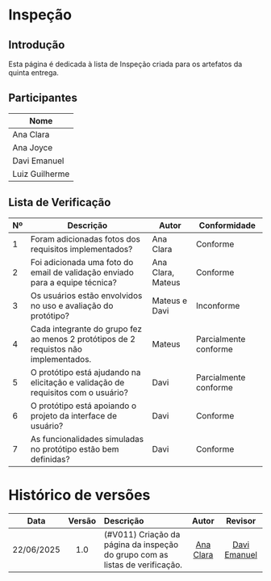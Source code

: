 # Inspeção

## Introdução

Esta página é dedicada à lista de Inspeção criada para os artefatos da quinta entrega.

## Participantes

| Nome             |
|------------------|
| Ana Clara        |
| Ana Joyce        |
| Davi Emanuel     |
| Luiz Guilherme   |

## Lista de Verificação

| Nº  | Descrição                                                                                                                                                                                                                      | Autor                  | Conformidade               |
|-----|--------------------------------------------------------------------------------------------------------------------------------------------------------------------------------------------------------------------------------|------------------------|----------------------------|
| 1 | Foram adicionadas fotos dos requisitos implementados? | Ana Clara | Conforme |
| 2 | Foi adicionada uma foto do email de validação enviado para a equipe técnica? | Ana Clara, Mateus | Conforme |
| 3 | Os usuários estão envolvidos no uso e avaliação do protótipo? | Mateus e Davi| Inconforme |
| 4 | Cada integrante do grupo fez ao menos 2 protótipos de 2 requistos não implementados. | Mateus | Parcialmente conforme |
| 5 | O protótipo está ajudando na elicitação e validação de requisitos com o usuário? | Davi | Parcialmente conforme |
| 6 | O protótipo está apoiando o projeto da interface de usuário? | Davi | Conforme |
| 7 | As funcionalidades simuladas no protótipo estão bem definidas? | Davi | Conforme |

# Histórico de versões

| Data       | Versão | Descrição                                 | Autor                                      | Revisor                                     |
| :--------: | :----: | :---------------------------------------- | :----------------------------------------: | :----------------------------------------: |
| 22/06/2025 |  1.0   | (#V011) Criação da página da inspeção do grupo com as listas de verificação.| [Ana Clara](https://github.com/anabborges)   | [Davi Emanuel](https://github.com/daviRolvr) |
